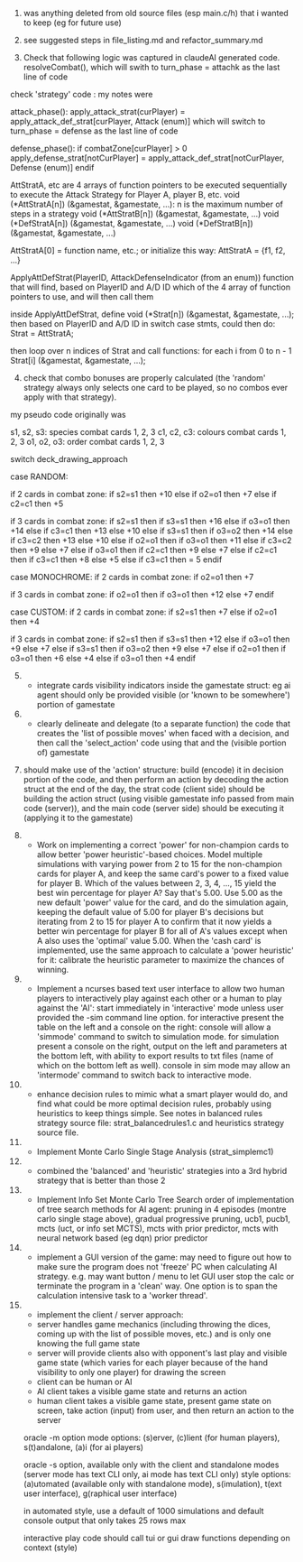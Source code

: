 1. was anything deleted from old source files (esp main.c/h) that i wanted to keep (eg for future use)

2. see suggested steps in file_listing.md and refactor_summary.md

3. Check that following logic was captured in claudeAI generated code.
  resolveCombat(), which will swith to turn_phase = attachk as the last line of code
  
  check 'strategy' code : my notes were
  
  attack_phase():
    apply_attack_strat(curPlayer) = apply_attack_def_strat[curPlayer, Attack (enum)]
       which will switch to turn_phase = defense as the last line of code
  
  defense_phase():
    if combatZone[curPlayer] > 0
      apply_defense_strat[notCurPlayer] =  apply_attack_def_strat[notCurPlayer, Defense (enum)]
    endif
  
  AttStratA, etc are 4 arrays of function pointers to be executed sequentially to execute the Attack Strategy for Player A, player B, etc.
  void (*AttStratA[n]) (&gamestat, &gamestate, ...): n is the maximum number of steps in a strategy
  void (*AttStratB[n]) (&gamestat, &gamestate, ...)
  void (*DefStratA[n]) (&gamestat, &gamestate, ...)
  void (*DefStratB[n]) (&gamestat, &gamestate, ...)
  
  AttStratA[0] = function name, etc.; or initialize this way: AttStratA = {f1, f2, ...}
  
  ApplyAttDefStrat(PlayerID, AttackDefenseIndicator (from an enum))
   function that will find, based on PlayerID and A/D ID which of the 4 array of function pointers to use, and will then call them
  
  inside ApplyAttDefStrat, 
    define void (*Strat[n]) (&gamestat, &gamestate, ...);
  then based on PlayerID and A/D ID in switch case stmts, could then do:
    Strat = AttStratA;
  
  then loop over n indices of Strat and call functions:
    for each i from 0 to n - 1
      Strat[i] (&gamestat, &gamestate, ...);
 
4. check that combo bonuses are properly calculated (the 'random' strategy always only selects one card to be played, so no combos ever apply with that strategy). 

my pseudo code originally was

s1, s2, s3: species combat cards 1, 2, 3
c1, c2, c3: colours combat cards 1, 2, 3
o1, o2, o3: order combat cards 1, 2, 3

switch deck_drawing_approach

case RANDOM:

  if 2 cards in combat zone:
    if s2=s1 then +10
    else if o2=o1 then +7
    else if c2=c1 then +5

  if 3 cards in combat zone:
    if s2=s1 then
      if s3=s1 then +16
      else if o3=o1 then +14
      else if c3=c1 then +13
      else +10
    else if s3=s1 then
      if o3=o2 then +14
      else if c3=c2 then +13
      else +10
    else if o2=o1 then
      if o3=o1 then +11
      else if c3=c2 then +9
      else +7
    else if o3=o1 then
      if c2=c1 then +9
      else +7
    else if c2=c1 then
      if c3=c1 then +8
      else +5
    else if c3=c1 then = 5
    endif

case MONOCHROME:
  if 2 cards in combat zone:
    if o2=o1 then +7

  if 3 cards in combat zone:
    if o2=o1 then
      if o3=o1 then +12
      else +7
    endif

case CUSTOM:
  if 2 cards in combat zone:
    if s2=s1 then +7
    else if o2=o1 then +4
    
  if 3 cards in combat zone:
    if s2=s1 then
      if s3=s1 then +12
      else if o3=o1 then +9
      else +7
    else if s3=s1 then
      if o3=o2 then +9
      else +7
    else if o2=o1 then
      if o3=o1 then +6
      else +4
    else if o3=o1 then +4
    endif
    
5.   - integrate cards visibility indicators inside the gamestate struct: eg ai agent should only be provided visible (or 'known to be somewhere') portion of gamestate
   
6.   - clearly delineate and delegate (to a separate function) the code that creates the 'list of possible moves' when faced with a decision, and then call 
    the 'select_action' code using that and the (visible portion of) gamestate
  
7.  should make use of the 'action' structure: build (encode) it in decision portion of the code, and then perform an action by decoding the action struct
      at the end of the day, the strat code (client side) should be building the action struct (using visible gamestate info passed from main code (server)), 
      and the main code (server side) should be executing it (applying it to the gamestate)
  
8.  - Work on implementing a correct 'power' for non-champion cards to allow better 'power heuristic'-based choices. Model multiple simulations with varying power from 2 to 15
    for the non-champion cards for player A, and keep the same card's power to a fixed value for player B. Which of the values between 2, 3, 4, ..., 15 yield the best
    win percentage for player A? Say that's 5.00. Use 5.00 as the new default 'power' value for the card, and do the simulation again, keeping the default value of 5.00
    for player B's decisions but iterating from 2 to 15 for player A to confirm that it now yields a better win percentage for player B for all of A's values except when
    A also uses the 'optimal' value 5.00. When the 'cash card' is implemented, use the same approach to calculate a 'power heuristic' for it: calibrate the heuristic
    parameter to maximize the chances of winning.
  
9.  - Implement a ncurses based text user interface to allow two human players to interactively play against each other or a human to play against the 'AI': 
     start immediately in 'interactive' mode unless user provided the -sim command line option.
       for interactive present the table on the left and a console on the right: console will allow a 'simmode' command to switch to simulation mode.
       for simulation present a console on the right, output on the left and parameters at the bottom left, with ability to export results to txt files (name of which
         on the bottom left as well). console in sim mode may allow an 'intermode' command to switch back to interactive mode.

10.  - enhance decision rules to mimic what a smart player would do, and find what could be more optimal 
       decision rules, probably using heuristics to keep things simple. See notes in balanced rules strategy source file: strat_balancedrules1.c and heuristics strategy
       source file.
   
11. - Implement Monte Carlo Single Stage Analysis (strat_simplemc1)

12.  - combined the 'balanced' and 'heuristic' strategies into a 3rd hybrid strategy that is better than those 2

13.  - Implement Info Set Monte Carlo Tree Search
      order of implementation of tree search methods for AI agent:
        pruning in 4 episodes (montre carlo single stage above), gradual progressive pruning, ucb1, pucb1, mcts (uct, or info set MCTS), mcts with prior predictor, 
        mcts with neural network based (eg dqn) prior predictor
  
14.  - implement a GUI version of the game: may need to figure out how to make sure the program does not 'freeze' PC when calculating AI strategy. e.g. may want button / menu
      to let GUI user stop the calc or terminate the program in a 'clean' way. One option is to span the calculation intensive task to a 'worker thread'.
       
15.  - implement the client / server approach:
     - server handles game mechanics (including throwing the dices, coming up with the list of possible moves, etc.) and is only one knowing the full game state
     - server will provide clients also with opponent's last play and visible game state (which varies for each player because of the hand visibility to only one player) 
         for drawing the screen
     - client can be human or AI
     - AI client takes a visible game state and returns an action
     - human client takes a visible game state, present game state on screen, take action (input) from user, and then return an action to the server
  
      oracle -m option
        mode options: (s)erver, (c)lient (for human players), s(t)andalone, (a)i (for ai players)
      
      oracle -s option, available only with the client and standalone modes (server mode has text CLI only, ai mode has text CLI only)
        style options: (a)utomated (available only with standalone mode), s(imulation), t(ext user interface), g(raphical user interface)

        in automated style, use a default of 1000 simulations and default console output that only takes 25 rows max

        interactive play code should call tui or gui draw functions depending on context (style)


